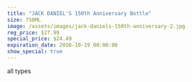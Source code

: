 ```yaml
---
title: "JACK DANIEL'S 150th Anniversary Bottle"
size: 750ML
image: /assets/images/jack-daniels-150th-anniversary-2.jpg
reg_price: $27.99
special_price: $24.49
expiration_date: 2016-10-19 00:00:00
show_special: true
---
```



all types